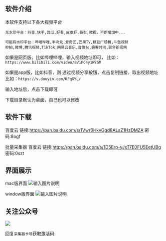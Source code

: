 ## 软件介绍
本软件支持以下各大视频平台

```
无水印平台：抖音,快手,西瓜,好看,皮皮虾,最右,微视，不断增加中...

可能有水印平台：哔哩哔哩,半次元,爱奇艺,芒果TV,糖豆广场舞,斗鱼视频
秒拍,微博,腾讯视频,TikTok,网易云音乐,音悦台,极客时间,联合新闻网
```
如果是网页版，比如哔哩哔哩，输入视频地址即可，
比如：`https://www.bilibili.com/video/BV1PC4y1W7GM`

如果是app版，比如抖音，则 通过视频分享按钮，点击复制链接，取出视频地址
比如：`https://v.douyin.com/KFqXYL/`

输入地址后，点击下载即可

下载目录默认为桌面，自己也可以修改


## 软件下载
百度云
链接:https://pan.baidu.com/s/1Vwr6HkvGgd8ALaZ1HzDMZA 密码:8ogf

批量采集器
百度云
链接:https://pan.baidu.com/s/1D5Erp-yJxT7E0FU5EetUBg 密码:0szt



## 界面展示
mac版界面
![输入图片说明](https://images.gitee.com/uploads/images/2020/1113/183501_ef5f0c1d_1093073.png "屏幕截图.png")

window版界面
![输入图片说明](https://images.gitee.com/uploads/images/2020/0820/215553_7d809d76_1093073.png "屏幕截图.png")


## 关注公众号

![](http://cdn.qiniu.freetop.ren/gzh.jpg)

回复`采集器卡号`获取激活码


